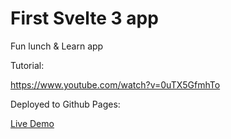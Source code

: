 # First Svelte 3 app

Fun lunch & Learn app

Tutorial:

https://www.youtube.com/watch?v=0uTX5GfmhTo

Deployed to Github Pages:

[Live Demo](https://sschottler.github.io/svelte-todo-example/public/index.html)
